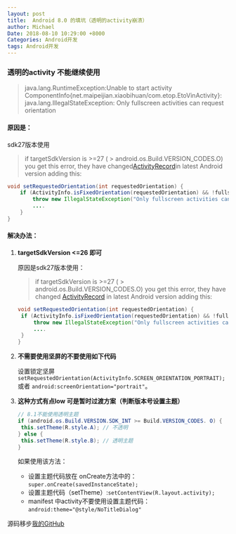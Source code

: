 ```yaml
---
layout: post
title:  Android 8.0 的填坑（透明的activity崩溃）
author: Michael
Date: 2018-08-10 10:29:00 +8000
Categories: Android开发
tags: Android开发
---
```


### 透明的activity 不能继续使用

> java.lang.RuntimeException:Unable to start activity ComponentInfo{net.maipeijian.xiaobihuan/com.etop.EtoVinActivity}: java.lang.IllegalStateException: Only fullscreen activities can request orientation

#### 原因是：

sdk27版本使用

> if targetSdkVersion is >=27 ( > android.os.Build.VERSION_CODES.O) you get this error, they have changed[ActivityRecord](https://link.jianshu.com/?t=https%3A%2F%2Fgithub.com%2Faosp-mirror%2Fplatform_frameworks_base%2Fblob%2Fmaster%2Fservices%2Fcore%2Fjava%2Fcom%2Fandroid%2Fserver%2Fam%2FActivityRecord.java)in latest Android version adding this:

```java
void setRequestedOrientation(int requestedOrientation) {
	if (ActivityInfo.isFixedOrientation(requestedOrientation) && !fullscreen && appInfo.targetSdkVersion > O) {
		throw new IllegalStateException("Only fullscreen activities can request orientation");
		....
	}
}
```

#### 解决办法：

1. **targetSdkVersion <=26 即可**

   原因是sdk27版本使用：

   > if targetSdkVersion is >=27 ( > android.os.Build.VERSION_CODES.O) you get this error, they have changed [ActivityRecord](https://link.jianshu.com/?t=https%3A%2F%2Fgithub.com%2Faosp-mirror%2Fplatform_frameworks_base%2Fblob%2Fmaster%2Fservices%2Fcore%2Fjava%2Fcom%2Fandroid%2Fserver%2Fam%2FActivityRecord.java) in latest Android version adding this:

   ```java
   void setRequestedOrientation(int requestedOrientation) {
   	if (ActivityInfo.isFixedOrientation(requestedOrientation) && !fullscreen && appInfo.targetSdkVersion > O) {
   		throw new IllegalStateException("Only fullscreen activities can request orientation");
   		....
   	}
   }
   ```

2. **不需要使用坚屏的不要使用如下代码**

   设置锁定坚屏`setRequestedOrientation(ActivityInfo.SCREEN_ORIENTATION_PORTRAIT);`  或者  `android:screenOrientation="portrait"`。

3. **这种方式有点low  可是暂时过渡方案（判断版本号设置主题）**

   ```java
   // 8.1不能使用透明主题
   if (android.os.Build.VERSION.SDK_INT >= Build.VERSION_CODES. O) {
   	this.setTheme(R.style.A); // 不透明
   } else {
   	this.setTheme(R.style.B); // 透明主题
   }
   ```

   如果使用该方法：

   - 设置主题代码放在  onCreate方法中的：`super.onCreate(savedInstanceState);`
   - 设置主题代码（setTheme）:`setContentView(R.layout.activity);`
   - manifest 中activity不要使用设置主题代码：`android:theme="@style/NoTitleDialog"`

源码移步[我的GitHub](https://github.com/guodu/PersonDemo)

